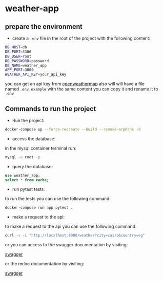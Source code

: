 # weather-app

## prepare the environment

- create a `.env` file in the root of the project with the following content:

```bash
DB_HOST=db
DB_PORT=3306
DB_USER=root
DB_PASSWORD=password
DB_NAME=weather_app
APP_PORT=3000
WEATHER_API_KEY=your_api_key
```

you can get an api key from [openweathermap](https://home.openweathermap.org/users/sign_up)
also will will have a file named `.env.example` with the same content you can copy it and rename it to `.env`

## Commands to run the project

- Run the project:

```bash
docker-compose up --force-recreate --build --remove-orphans -d
```

- access the database:

in the mysql container terminal run:

```bash
mysql -u root -p
```

- query the database:

```sql
use weather_app;
select * from cache;
```

- run pytest tests:

to run the tests you can use the following command:

```bash
docker-compose run app pytest .
```

- make a request to the api:

to make a request to the api you can use the following command:

```bash
curl -v -L "http://localhost:8000/weather?city=cairo&country=eg"
```

or you can access to the swagger documentation by visiting:

[swagger](http://localhost:8000/docs)

or the redoc documentation by visiting:

[swagger](http://localhost:8000/redoc)

